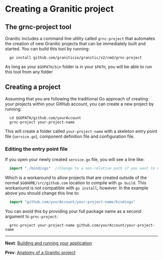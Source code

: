 # Creating a Granitic project

## The grnc-project tool

Granitic includes a command line utility called `grnc-project` that automates the creation of new Granitic projects that can be immediately built and started. You can build this tool by running:

```
  go install github.com/graniticio/granitic/v2/cmd/grnc-project
```

As long as your `$GOPATH/bin` folder is in your `$PATH`, you will be able to run this tool from any folder

## Creating a project

Assuming that you are following the traditional Go approach of creating your projects within your GitHub account, you can create a new project by running:

```
  cd $GOPATH/github.com/yourAccount
  grnc-project your-project-name
```

This will create a folder called `your-project-name` with a skeleton entry point file (`service.go`), component definition file and configuration file.

### Editing the entry point file

If you open your newly created `service.go` file, you will see a line like:

```go
  import "./bindings"  //Change to a non-relative path if you want to use 'go install'
```

Which is a workaround to allow projects that are created outside of the normal `$GOHOME/src/github.com` location to compile with `go build`. This workaround is not compatible with `go install`, however. In the example above you should change this line to:

```go
  import "github.com/yourAccount/your-project-name/bindings"
```

You can avoid this by providing your full package name as a second argument to `grnc-project`:

```
  grnc-project your-project-name github.com/yourAccount/your-project-name
```
---
**Next**: [Building and running your application](gpr-build.md) 

**Prev**: [Anatomy of a Granitic project](grp-anatomy.md)